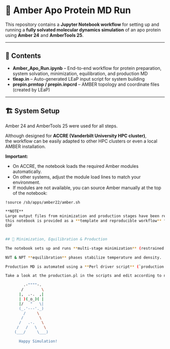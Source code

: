 # 🧪 Amber Apo Protein MD Run

This repository contains a **Jupyter Notebook workflow** for setting up and running a **fully solvated molecular dynamics simulation** of an apo protein using **Amber 24** and **AmberTools 25**.

---

## 📂 Contents

- **Amber_Apo_Run.ipynb** – End-to-end workflow for protein preparation, system solvation, minimization, equilibration, and production MD  
- **tleap.in** – Auto-generated LEaP input script for system building  
- **prepin.prmtop / prepin.inpcrd** – AMBER topology and coordinate files (created by LEaP)

---

## 🏗️ System Setup

Amber 24 and AmberTools 25 were used for all steps.

Although designed for **ACCRE (Vanderbilt University HPC cluster)**,  
the workflow can be easily adapted to other HPC clusters or even a local AMBER installation.  

**Important:**  
- On ACCRE, the notebook loads the required Amber modules automatically.  
- On other systems, adjust the module load lines to match your environment.  
- If modules are not available, you can source Amber manually at the top of the notebook:  

```bash
!source /sb/apps/amber22/amber.sh

**NOTE**
Large output files from minimization and production stages have been removed —  
this notebook is provided as a **template and reproducible workflow** for setting up and running your own simulations.
EOF


## 🏃 Minimization, Equilibration & Production

The notebook sets up and runs **multi-stage minimization** (restrained → unrestrained).

NVT & NPT **equilibration** phases stabilize temperature and density.

Production MD is automated using a **Perl driver script** (`production.pl`) which loops over multiple 100ns chunks

Take a look at the production.pl in the scripts and edit according to need if requried to run for a longer time.

        .-""""-.
       /        \
      |,  .-.  ,|
      | )(_o_)( |
      |/   "   \|
      (_.'---'._)
        /     \
       /       \
      /   .-.   \
     /   /   \   \
    (___/     \___)

      Happy Simulation!

